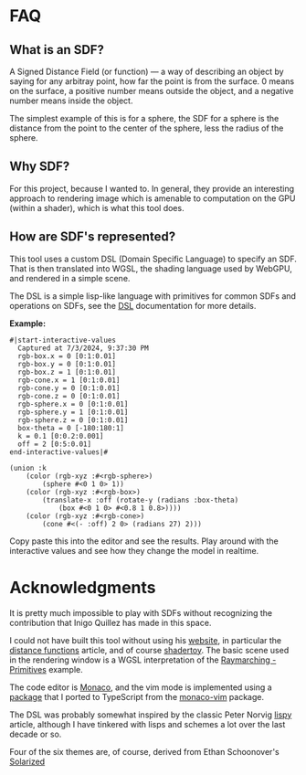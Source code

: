 # FAQ

## What is an SDF?

A Signed Distance Field (or function) &mdash; a way of describing an object by
saying for any arbitray point, how far the point is from the surface. 0 means on
the surface, a positive number means outside the object, and a negative number
means inside the object.

The simplest example of this is for a sphere, the SDF for a sphere is the
distance from the point to the center of the sphere, less the radius of the
sphere.

## Why SDF?

For this project, because I wanted to. In general, they provide an interesting
approach to rendering image which is amenable to computation on the GPU (within
a shader), which is what this tool does.

## How are SDF's represented?

This tool uses a custom DSL (Domain Specific Language) to specify an SDF. That
is then translated into WGSL, the shading language used by WebGPU, and rendered
in a simple scene.

The DSL is a simple lisp-like language with primitives for common SDFs and
operations on SDFs, see the [DSL](dsl) documentation for more details.

**Example:**

```
#|start-interactive-values
  Captured at 7/3/2024, 9:37:30 PM
  rgb-box.x = 0 [0:1:0.01]
  rgb-box.y = 0 [0:1:0.01]
  rgb-box.z = 1 [0:1:0.01]
  rgb-cone.x = 1 [0:1:0.01]
  rgb-cone.y = 0 [0:1:0.01]
  rgb-cone.z = 0 [0:1:0.01]
  rgb-sphere.x = 0 [0:1:0.01]
  rgb-sphere.y = 1 [0:1:0.01]
  rgb-sphere.z = 0 [0:1:0.01]
  box-theta = 0 [-180:180:1]
  k = 0.1 [0:0.2:0.001]
  off = 2 [0:5:0.01]
end-interactive-values|#

(union :k
    (color (rgb-xyz :#<rgb-sphere>)
        (sphere #<0 1 0> 1))
    (color (rgb-xyz :#<rgb-box>)
        (translate-x :off (rotate-y (radians :box-theta)
            (box #<0 1 0> #<0.8 1 0.8>))))
    (color (rgb-xyz :#<rgb-cone>)
        (cone #<(- :off) 2 0> (radians 27) 2)))
```

Copy paste this into the editor and see the results. Play around with the
interactive values and see how they change the model in realtime.

# Acknowledgments

It is pretty much impossible to play with SDFs without recognizing the contribution that Inigo Quillez has made in this space.

I could not have built this tool without using his [website](https://iquilezles.org/), in particular the [distance functions](https://iquilezles.org/articles/distfunctions/) article, and of course [shadertoy](https://shadertoy.com). The basic scene used in the rendering window is a WGSL interpretation of the [Raymarching - Primitives](https://www.shadertoy.com/view/Xds3zN) example.

The code editor is [Monaco](https://microsoft.github.io/monaco-editor), and the vim mode is implemented using a [package](https://npmjs.com/vim-monaco) that I ported to TypeScript from the [monaco-vim](https://npmjs.com/monaco-vim) package.

The DSL was probably somewhat inspired by the classic Peter Norvig
[lispy](https://norvig.com/lispy.html) article, although I have tinkered with
lisps and schemes a lot over the last decade or so.

Four of the six themes are, of course, derived from Ethan Schoonover's [Solarized](https://ethanschoonover.com/solarized/)
